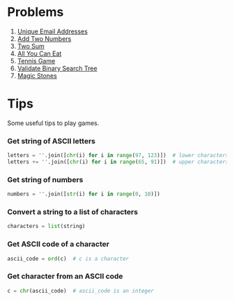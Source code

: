 # Problems

1. [Unique Email Addresses](unique_email_addresses)
2. [Add Two Numbers](add_two_numbers)
3. [Two Sum](two_sum)
4. [All You Can Eat](all_you_can_eat)
5. [Tennis Game](tennis_game)
6. [Validate Binary Search Tree](validate_binary_search_tree)
7. [Magic Stones](magic_stones)

# Tips

Some useful tips to play games.

### Get string of ASCII letters
```Python
letters = ''.join([chr(i) for i in range(97, 123)])  # lower characters
letters += ''.join([chr(i) for i in range(65, 91)])  # upper characters
```

### Get string of numbers
```Python
numbers = ''.join([str(i) for i in range(0, 10)])
```

### Convert a string to a list of characters
```Python
characters = list(string)
```

### Get ASCII code of a character
```Python
ascii_code = ord(c)  # c is a character
```

### Get character from an ASCII code
```Python
c = chr(ascii_code)  # ascii_code is an integer
```